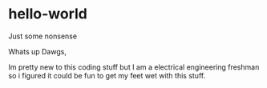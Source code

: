 # hello-world
Just some nonsense

Whats up Dawgs,

Im pretty new to this coding stuff but I am a electrical engineering freshman so i figured it could be fun to get my feet wet with this stuff.
